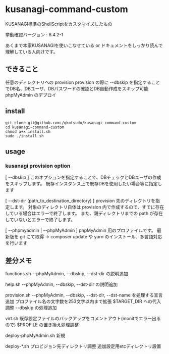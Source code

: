 # kusanagi-command-custom
KUSANAGI標準のShellScriptをカスタマイズしたもの

挙動確認バージョン : 8.4.2-1

あくまで本家KUSANAGIを使いこなせている or ドキュメントをしっかり読んで理解している人向けです。

## できること
任意のディレクトリへの provision
provision の際に --dbskip を指定することでDB名、DBユーザ、DBパスワードの確認とDB自動作成をスキップ可能
phpMyAdmin のデプロイ

## install
```
git clone git@github.com:/qkotsudo/kusanagi-command-custom
cd kusanagi-command-custom
chmod a+x install.sh
sudo ./install.sh
```

## usage
### kusanagi provision option
[ --dbskip ]
このオプションを指定することで、DBチェックとDBユーザの作成をスキップします。
既存インスタンス上で既存DBを使用したい場合等に指定します

[ --dst-dir (path_to_destination_directory) ]
provision 先のディレクトリを指定します。
対象のディレクトリ自体は provision 内で作成するので、すでに存在している場合はエラーで終了します。
また、親ディレクトリまでの path が存在していないとエラーで終了します。

[ --phpmyadmin | --phpMyAdmin ]
phpMyAdmin 用のプロファイルです。
最新版を git にて取得 → composer update や yarn のインストール、多言語対応を行います


## 差分メモ
functions.sh
	--phpMyAdmin, --dbskip, --dst-dir の説明追加

help.sh
	--phpMyAdmin, --dbskip, --dst-dir の説明追加
	
provision.sh
	--phpMyAdmin, --dbskip, --dst-dir, --dst-name を処理する宣言追加
	プロファイル名の文字数を253文字以内まで拡張
	$TARGET_DIR への代入調整
	--dbskip の処理追加

virt.sh
	既存設定ファイルのバックアップをコメントアウト(monitでエラー出るので)
	$PROFILE の置き換え処理調整

deploy-phpMyAdmin.sh
	新規

deploy-*.sh
	プロビジョン先ディレクトリ調整
	追加設定用etcディレクトリ設置
